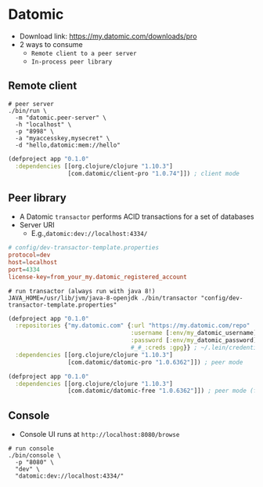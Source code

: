 # Datomic

- Download link: <https://my.datomic.com/downloads/pro>
- 2 ways to consume
  - `Remote client to a peer server`
  - `In-process peer library`

## Remote client

```shell
# peer server
./bin/run \
  -m "datomic.peer-server" \
  -h "localhost" \
  -p "8998" \
  -a "myaccesskey,mysecret" \
  -d "hello,datomic:mem://hello"
```

```clojure
(defproject app "0.1.0"
  :dependencies [[org.clojure/clojure "1.10.3"]
                 [com.datomic/client-pro "1.0.74"]]) ; client mode
```

## Peer library

- A Datomic `transactor` performs ACID transactions for a set of databases
- Server URI
  - E.g.,`datomic:dev://localhost:4334/`

```conf
# config/dev-transactor-template.properties
protocol=dev
host=localhost
port=4334
license-key=from_your_my.datomic_registered_account
```

```shell
# run transactor (always run with java 8!)
JAVA_HOME=/usr/lib/jvm/java-8-openjdk ./bin/transactor "config/dev-transactor-template.properties"
```

```clojure
(defproject app "0.1.0"
  :repositories {"my.datomic.com" {:url "https://my.datomic.com/repo"
                                   :username [:env/my_datomic_username] ; export MY_DATOMIC_USERNAME= "your@email.com"
                                   :password [:env/my_datomic_password] ; export MY_DATOMIC_PASSWORD= "xxxxxxxx-xxxx-xxxx-xxxx-xxxxxxxxxxxx"
                                   #_#_:creds :gpg}} ; ~/.lein/credentials.clj.gpg (optional)
  :dependencies [[org.clojure/clojure "1.10.3"]
                 [com.datomic/datomic-pro "1.0.6362"]]) ; peer mode
```

```clojure
(defproject app "0.1.0"
  :dependencies [[org.clojure/clojure "1.10.3"]
                 [com.datomic/datomic-free "1.0.6362"]]) ; peer mode (free version)
```

## Console

- Console UI runs at `http://localhost:8080/browse`

```shell
# run console
./bin/console \
  -p "8080" \
  "dev" \
  "datomic:dev://localhost:4334/"
```
